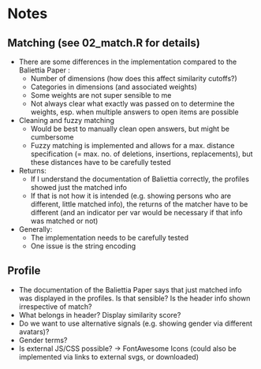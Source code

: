 # Notes

## Matching (see 02_match.R for details)
- There are some differences in the implementation compared to the Baliettia Paper :
    - Number of dimensions (how does this affect similarity cutoffs?)
    - Categories in dimensions (and associated weights)
    - Some weights are not super sensible to me
    - Not always clear what exactly was passed on to determine the weights, esp. when multiple answers to open items are possible
- Cleaning and fuzzy matching
    - Would be best to manually clean open answers, but might be cumbersome
    - Fuzzy matching is implemented and allows for a max. distance specification (= max. no. of deletions, insertions, replacements), but these distances have to be carefully tested
- Returns:
    - If I understand the documentation of Baliettia correctly, the profiles showed just the matched info
    - If that is not how it is intended (e.g. showing persons who are different, little matched info), the returns of the matcher have to be different (and an indicator per var would be necessary if that info was matched or not)
- Generally:
    - The implementation needs to be carefully tested
    - One issue is the string encoding

## Profile
- The documentation of the Baliettia Paper says that just matched info was displayed in the profiles. Is that sensible? Is the header info shown irrespective of match?
- What belongs in header? Display similarity score?
- Do we want to use alternative signals (e.g. showing gender via different avatars)?
- Gender terms?
- Is external JS/CSS possible? -> FontAwesome Icons (could also be implemented via links to external svgs, or downloaded)
